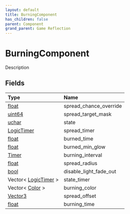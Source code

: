 ```yaml
---
layout: default
title: BurningComponent
has_children: false
parent: Component
grand_parent: Game Reflection
---
```

# BurningComponent
Description 

## Fields

| Type | Name |
|:-------------|:--------------|
| [float](/docs/game-reflection/components/float) | spread_chance_override |
| [uint64](/docs/game-reflection/components/uint64) | spread_target_mask |
| [uchar](/docs/game-reflection/enums/uchar) | state |
| [LogicTimer](/docs/game-reflection/classes/logic_timer) | spread_timer |
| [float](/docs/game-reflection/components/float) | burned_time |
| [float](/docs/game-reflection/components/float) | burned_min_glow |
| [Timer](/docs/game-reflection/classes/timer) | burning_interval |
| [float](/docs/game-reflection/components/float) | spread_radius |
| [bool](/docs/game-reflection/components/bool) | disable_light_fade_out |
| Vector< [LogicTimer](/docs/game-reflection/classes/logic_timer) > | state_timer |
| Vector< [Color](/docs/game-reflection/classes/color) > | burning_color |
| [Vector3](/docs/game-reflection/classes/vector3) | spread_offset |
| [float](/docs/game-reflection/components/float) | burning_time |

